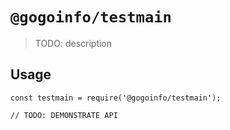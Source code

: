 # `@gogoinfo/testmain`

> TODO: description

## Usage

```
const testmain = require('@gogoinfo/testmain');

// TODO: DEMONSTRATE API
```
